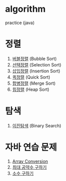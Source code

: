 # algorithm
practice (java)

# 정렬 
1. [버블정렬](testProject/src/_50BubbleSort/Main.java) (Bubble Sort)
2. [선택정렬](testProject/src/_51SelectionSort/Main.java) (Selection Sort)
3. [삽입정렬](testProject/src/_52InsertionSort/Main.java) (Insertion Sort)
4. [퀵정렬](testProject/src/_53QuickSort/Main.java) (Quick Sort)
5. [합병정렬](testProject/src/_54MergeSort/Main.java) (Merge Sort)
6. [힙정렬](testProject/src/_57HeapSort/Main.java) (Heap Sort)

# 탐색
1. [이진탐색](testProject/src/_55BinarySearch/Main.java) (Binary Search)



# 자바 연습 문제 
1. [Array Conversion](testProject/src/_5ConvertAaaA/Main.java) 
2. [최대 공약수 구하기](testProject/src/_6GCD/Main.java)
3. [소수 구하기](testProject/src/_7PrimeNumber/Main.java)
